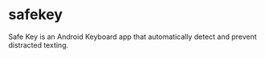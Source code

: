 # safekey
Safe Key is an Android Keyboard app that automatically detect and prevent distracted texting.

